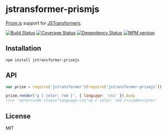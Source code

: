 # jstransformer-prismjs

[Prism.js](http://prismjs.com) support for [JSTransformers](http://github.com/jstransformers).

[![Build Status](https://img.shields.io/travis/jstransformers/jstransformer-prismjs/master.svg)](https://travis-ci.org/jstransformers/jstransformer-prismjs)
[![Coverage Status](https://img.shields.io/codecov/c/github/jstransformers/jstransformer-prismjs/master.svg)](https://codecov.io/gh/jstransformers/jstransformer-prismjs)
[![Dependency Status](https://img.shields.io/david/jstransformers/jstransformer-prismjs/master.svg)](http://david-dm.org/jstransformers/jstransformer-prismjs)
[![NPM version](https://img.shields.io/npm/v/jstransformer-prismjs.svg)](https://www.npmjs.org/package/jstransformer-prismjs)

## Installation

    npm install jstransformer-prismjs

## API

```js
var prism = require('jstransformer')(require('jstransformer-prismjs'));

prism.render('p { color: red }', { language: 'css' }).body
//=> '<pre><code class="language-css">p { color: red }</code></pre>'
```

## License

MIT
